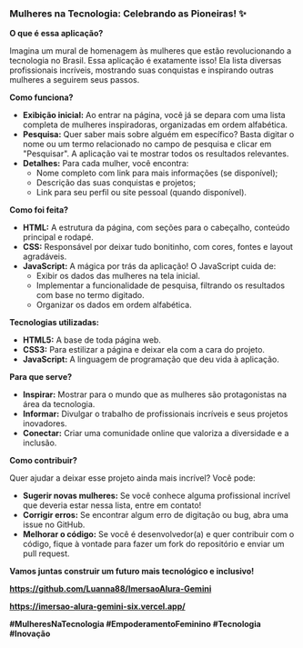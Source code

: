 ### **Mulheres na Tecnologia: Celebrando as Pioneiras!** ✨

**O que é essa aplicação?**

Imagina um mural de homenagem às mulheres que estão revolucionando a tecnologia no Brasil. Essa aplicação é exatamente isso! Ela lista diversas profissionais incríveis, mostrando suas conquistas e inspirando outras mulheres a seguirem seus passos.

**Como funciona?**

* **Exibição inicial:** Ao entrar na página, você já se depara com uma lista completa de mulheres inspiradoras, organizadas em ordem alfabética.
* **Pesquisa:** Quer saber mais sobre alguém em específico? Basta digitar o nome ou um termo relacionado no campo de pesquisa e clicar em "Pesquisar". A aplicação vai te mostrar todos os resultados relevantes.
* **Detalhes:** Para cada mulher, você encontra:
  * Nome completo com link para mais informações (se disponível);
  * Descrição das suas conquistas e projetos;
  * Link para seu perfil ou site pessoal (quando disponível).

**Como foi feita?**

* **HTML:** A estrutura da página, com seções para o cabeçalho, conteúdo principal e rodapé.
* **CSS:** Responsável por deixar tudo bonitinho, com cores, fontes e layout agradáveis.
* **JavaScript:** A mágica por trás da aplicação! O JavaScript cuida de:
  * Exibir os dados das mulheres na tela inicial.
  * Implementar a funcionalidade de pesquisa, filtrando os resultados com base no termo digitado.
  * Organizar os dados em ordem alfabética.

**Tecnologias utilizadas:**

* **HTML5:** A base de toda página web.
* **CSS3:** Para estilizar a página e deixar ela com a cara do projeto.
* **JavaScript:** A linguagem de programação que deu vida à aplicação.

**Para que serve?**

* **Inspirar:** Mostrar para o mundo que as mulheres são protagonistas na área da tecnologia.
* **Informar:** Divulgar o trabalho de profissionais incríveis e seus projetos inovadores.
* **Conectar:** Criar uma comunidade online que valoriza a diversidade e a inclusão.

**Como contribuir?**

Quer ajudar a deixar esse projeto ainda mais incrível? Você pode:

* **Sugerir novas mulheres:** Se você conhece alguma profissional incrível que deveria estar nessa lista, entre em contato!
* **Corrigir erros:** Se encontrar algum erro de digitação ou bug, abra uma issue no GitHub.
* **Melhorar o código:** Se você é desenvolvedor(a) e quer contribuir com o código, fique à vontade para fazer um fork do repositório e enviar um pull request.

**Vamos juntas construir um futuro mais tecnológico e inclusivo!** 

**https://github.com/Luanna88/ImersaoAlura-Gemini**

**https://imersao-alura-gemini-six.vercel.app/**

**#MulheresNaTecnologia #EmpoderamentoFeminino #Tecnologia #Inovação**



